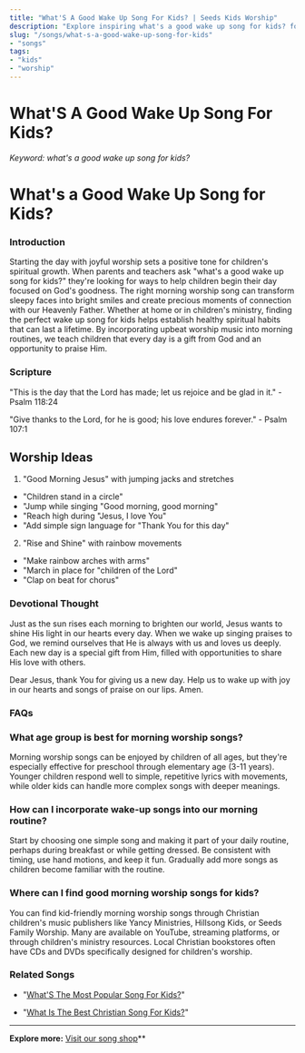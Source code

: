 ```yaml
---
title: "What'S A Good Wake Up Song For Kids? | Seeds Kids Worship"
description: "Explore inspiring what's a good wake up song for kids? for children's worship and faith development. Biblical music resources for families and ministry."
slug: "/songs/what-s-a-good-wake-up-song-for-kids"
- "songs"
tags:
- "kids"
- "worship"
---
```


# What'S A Good Wake Up Song For Kids?

_Keyword: what's a good wake up song for kids?_

# What's a Good Wake Up Song for Kids?

### Introduction
Starting the day with joyful worship sets a positive tone for children's spiritual growth. When parents and teachers ask "what's a good wake up song for kids?" they're looking for ways to help children begin their day focused on God's goodness. The right morning worship song can transform sleepy faces into bright smiles and create precious moments of connection with our Heavenly Father. Whether at home or in children's ministry, finding the perfect wake up song for kids helps establish healthy spiritual habits that can last a lifetime. By incorporating upbeat worship music into morning routines, we teach children that every day is a gift from God and an opportunity to praise Him.

### Scripture
"This is the day that the Lord has made; let us rejoice and be glad in it." - Psalm 118:24

"Give thanks to the Lord, for he is good; his love endures forever." - Psalm 107:1

## Worship Ideas
1. "Good Morning Jesus" with jumping jacks and stretches
- "Children stand in a circle"
- "Jump while singing "Good morning, good morning"
- "Reach high during "Jesus, I love You"
- "Add simple sign language for "Thank You for this day"

2. "Rise and Shine" with rainbow movements
- "Make rainbow arches with arms"
- "March in place for "children of the Lord"
- "Clap on beat for chorus"

### Devotional Thought
Just as the sun rises each morning to brighten our world, Jesus wants to shine His light in our hearts every day. When we wake up singing praises to God, we remind ourselves that He is always with us and loves us deeply. Each new day is a special gift from Him, filled with opportunities to share His love with others.

Dear Jesus, thank You for giving us a new day. Help us to wake up with joy in our hearts and songs of praise on our lips. Amen.

### FAQs

### What age group is best for morning worship songs?
Morning worship songs can be enjoyed by children of all ages, but they're especially effective for preschool through elementary age (3-11 years). Younger children respond well to simple, repetitive lyrics with movements, while older kids can handle more complex songs with deeper meanings.

### How can I incorporate wake-up songs into our morning routine?
Start by choosing one simple song and making it part of your daily routine, perhaps during breakfast or while getting dressed. Be consistent with timing, use hand motions, and keep it fun. Gradually add more songs as children become familiar with the routine.

### Where can I find good morning worship songs for kids?
You can find kid-friendly morning worship songs through Christian children's music publishers like Yancy Ministries, Hillsong Kids, or Seeds Family Worship. Many are available on YouTube, streaming platforms, or through children's ministry resources. Local Christian bookstores often have CDs and DVDs specifically designed for children's worship.

### Related Songs

- "[What'S The Most Popular Song For Kids?](/songs/what-s-the-most-popular-song-for-kids/)"

- "[What Is The Best Christian Song For Kids?](/songs/what-is-the-best-christian-song-for-kids/)"

---

**Explore more:** [Visit our song shop](https://seedskidsworship.com/shop)**

<!-- Schema Markup -->
<script type="application/ld+json">
{
  "@context": "https://schema.org",
  "@type": "MusicRecording",
  "name": "What'S A Good Wake Up Song For Kids?",
  "byArtist": {
    "@type": "MusicGroup",
    "name": "Seeds Kids Worship"
  },
  "isFamilyFriendly": true,
  "url": "https://seedskidsworship.com/songs/what-s-a-good-wake-up-song-for-kids/"
}
</script>